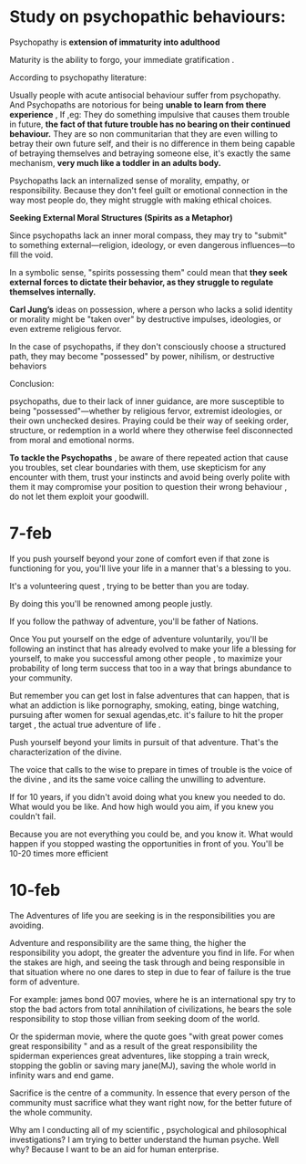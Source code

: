

# Study on psychopathic behaviours:

Psychopathy is **extension of immaturity into adulthood** 

Maturity is the ability to forgo, your immediate gratification . 


According to psychopathy literature:

Usually people with acute antisocial behaviour suffer from psychopathy. And
Psychopaths are notorious for being **unable to learn from there experience** ,
If ,eg: They do something impulsive that causes them trouble in future, **the fact of that future trouble has no bearing on their continued behaviour.**
They are so non communitarian that they are even willing to betray their own future self, and their is no difference in them being capable of betraying themselves and betraying someone else, it's exactly the same mechanism, 
**very much like a toddler in an adults body.**


Psychopaths lack an internalized sense of morality, empathy, or responsibility. Because they don't feel guilt or emotional connection in the way most people do, they might struggle with making ethical choices.


**Seeking External Moral Structures (Spirits as a Metaphor)**

Since psychopaths lack an inner moral compass,  they may try to "submit" to something external—religion, ideology, or even dangerous influences—to fill the void.

In a symbolic sense, "spirits possessing them" could mean that **they seek external forces to dictate their behavior, as they struggle to regulate themselves internally.**


**Carl Jung’s** ideas on possession, where a person who lacks a solid identity or morality might be "taken over" by destructive impulses, ideologies, or even extreme religious fervor.

In the case of psychopaths, if they don't consciously choose a structured path, they may become "possessed" by power, nihilism, or destructive behaviors

Conclusion:

psychopaths, due to their lack of inner guidance, are more susceptible to being "possessed"—whether by religious fervor, extremist ideologies, or their own unchecked desires. Praying could be their way of seeking order, structure, or redemption in a world where they otherwise feel disconnected from moral and emotional norms.



**To tackle the Psychopaths** , be aware of there repeated action that cause you  troubles, set clear boundaries with them, use skepticism for any encounter with them, trust your instincts and avoid being overly polite with them it may compromise your position to question their wrong behaviour , do not let them exploit your goodwill.



# **7-feb**

If you push yourself beyond your zone of comfort even if that zone is functioning for you, you'll live your life in a manner that's a blessing to you.

It's a volunteering quest , trying to be better than you are today.

By doing this you'll be renowned among people justly.

If you follow the pathway of adventure, you'll be father of Nations.

Once You put yourself on the edge of adventure voluntarily, you'll be following an instinct that has already evolved to make your life a blessing for yourself, to make you successful among other people , to maximize your probability of long term success that too in a way that brings abundance to your community.

But remember you can get lost in false adventures that can happen, that is what an addiction is like pornography, smoking, eating, binge watching, pursuing after women for sexual agendas,etc. it's failure to hit the proper target , the actual true adventure of life .

Push yourself beyond your limits in pursuit of that adventure.
That's the characterization of the divine.


The voice that calls to the wise to prepare in times of trouble is the voice of the divine , and its the same voice calling the unwilling to adventure.



If for 10 years, if you didn't avoid doing what you knew you needed to do.
What would you be like.
And how high would you aim, if you knew you couldn't fail.

Because you are not everything you could be, and you know it.
What would happen if you stopped wasting the opportunities in front of you.
You'll be 10-20 times more efficient 

# 10-feb

The Adventures of life you are seeking is in the responsibilities you are avoiding.

Adventure and responsibility are the same thing, the higher the responsibility you adopt, the greater the adventure you find in life.
For when the stakes are high, and seeing the task through and being responsible in that situation where no one dares to step in due to fear of failure is the true form of adventure.

For example: james bond 007 movies, where he is an international spy try to stop the bad actors from total annihilation of civilizations, he bears the sole responsibility to stop those villian from seeking doom of the world.

Or the spiderman movie, where the quote goes "with great power comes great responsibility " and as a result of the great responsibility the spiderman experiences great adventures, like stopping a train wreck, stopping the goblin or saving mary jane(MJ), saving the whole world in infinity wars and end game.



Sacrifice is the centre of a community.
In essence that every person of the community must sacrifice what they want right now, for the better future of the whole community.


Why am I conducting all of my scientific , psychological and philosophical investigations?
I am trying to better understand the human psyche.
Well why?
Because I want to be an aid for human enterprise.